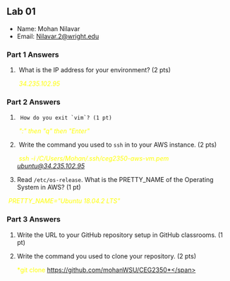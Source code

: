 ## Lab 01

- Name:   Mohan Nilavar
- Email:   Nilavar.2@wright.edu 

### Part 1 Answers

1. ​		What is the IP address for your environment? (2 pts)

   ​		<span style="color:yellow"> *34.235.102.95*</span>

   

### Part 2 Answers

1.  	How do you exit `vim`? (1 pt)

   ​	<span style="color:yellow"> *":" then "q" then "Enter"*</span>

2. ​          Write the command you used to `ssh` in to your AWS instance. (2 pts)

   ​	<span style="color:yellow"> *ssh -i /C/Users/Mohan/.ssh/ceg2350-aws-vm.pem ubuntu@34.235.102.95*</span>

   

3.  Read `/etc/os-release`. What is the PRETTY_NAME of the Operating System in AWS? (1 pt)

   ​	<span style="color:yellow"> *PRETTY_NAME="Ubuntu 18.04.2 LTS"*</span>

   

   

### Part 3 Answers

1.  Write the URL to your GitHub repository setup in GitHub classrooms. (1 pt)

   

2. Write the command you used to clone your repository. (2 pts)

   <span style="color:yellow"> *git clone https://github.com/mohanWSU/CEG2350*</span>

    